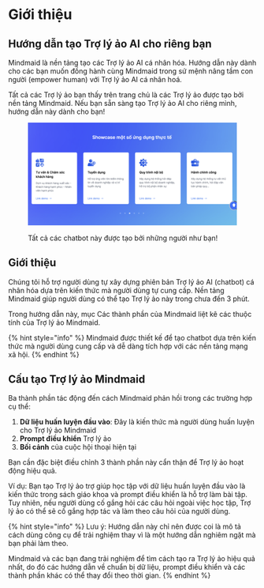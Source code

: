 # Giới thiệu

## Hướng dẫn tạo Trợ lý ảo AI cho riêng bạn

Mindmaid là nền tảng tạo các Trợ lý ảo AI cá nhân hóa. Hướng dẫn này dành cho các bạn muốn đồng hành cùng Mindmaid trong sứ mệnh nâng tầm con người (empower human) với Trợ lý ảo AI cá nhân hoá.

Tất cả các Trợ lý ảo bạn thấy trên trang chủ là các Trợ lý ảo được tạo bởi nền tảng Mindmaid. Nếu bạn sẵn sàng tạo Trợ lý ảo AI cho riêng mình, hướng dẫn này dành cho bạn!

<figure><img src=".gitbook/assets/image (4).png" alt=""><figcaption><p>Tất cả các chatbot này được tạo bởi những người như bạn!</p></figcaption></figure>

## Giới thiệu

Chúng tôi hỗ trợ người dùng tự xây dựng phiên bản Trợ lý ảo AI (chatbot) cá nhân hóa dựa trên kiến thức mà người dùng tự cung cấp. Nền tảng Mindmaid giúp người dùng có thể tạo Trợ lý ảo này trong chưa đến 3 phút.

Trong hướng dẫn này, mục Các thành phần của Mindmaid liệt kê các thuộc tính của Trợ lý ảo Mindmaid.&#x20;

{% hint style="info" %}
Mindmaid được thiết kế để tạo chatbot dựa trên kiến thức mà người dùng cung cấp và dễ dàng tích hợp với các nền tảng mạng xã hội.
{% endhint %}

## Cấu tạo Trợ lý ảo Mindmaid

Ba thành phần tác động đến cách Mindmaid phản hồi trong các trường hợp cụ thể:

1. **Dữ liệu huấn luyện đầu vào**: Đây là kiến thức mà người dùng huấn luyện cho Trợ lý ảo Mindmaid
2. **Prompt điều khiển** Trợ lý ảo
3. **Bối cảnh** của cuộc hội thoại hiện tại

Bạn cần đặc biệt điều chỉnh 3 thành phần này cẩn thận để Trợ lý ảo hoạt động hiệu quả.&#x20;

Ví dụ: Bạn tạo Trợ lý ảo trợ giúp học tập với dữ liệu huấn luyện đầu vào là kiến thức trong sách giáo khoa và prompt điều khiển là hỗ trợ làm bài tập. Tuy nhiên, nếu người dùng cố gắng hỏi các câu hỏi ngoài việc học tập, Trợ lý ảo có thể sẽ cố gắng hợp tác và làm theo câu hỏi của người dùng.

{% hint style="info" %}
Lưu ý: Hướng dẫn này chỉ nên được coi là mô tả cách dùng công cụ để trải nghiệm thay vì là một hướng dẫn nghiêm ngặt mà bạn phải làm theo.&#x20;

Mindmaid và các bạn đang trải nghiệm để tìm cách tạo ra Trợ lý ảo hiệu quả nhất, do đó các hướng dẫn về chuẩn bị dữ liệu, prompt điều khiển và các thành phần khác có thể thay đổi theo thời gian.
{% endhint %}
